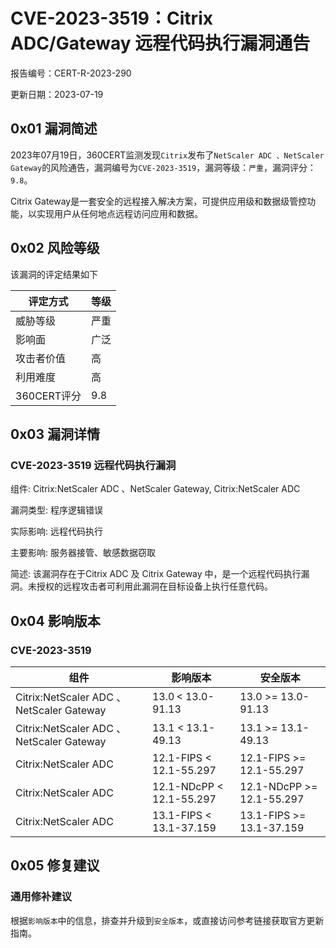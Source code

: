 # CVE-2023-3519：Citrix ADC/Gateway 远程代码执行漏洞通告

报告编号：CERT-R-2023-290

更新日期：2023-07-19

## 0x01  漏洞简述

2023年07月19日，360CERT监测发现`Citrix`发布了`NetScaler ADC 、NetScaler Gateway`的风险通告，漏洞编号为`CVE-2023-3519`，漏洞等级：`严重`，漏洞评分：`9.8`。

Citrix Gateway是一套安全的远程接入解决方案，可提供应用级和数据级管控功能，以实现用户从任何地点远程访问应用和数据。

## 0x02  风险等级

该漏洞的评定结果如下

| 评定方式    | 等级 |
| ----------- | ---- |
| 威胁等级    | 严重 |
| 影响面      | 广泛 |
| 攻击者价值  | 高   |
| 利用难度    | 高   |
| 360CERT评分 | 9.8  |

## 0x03  漏洞详情

### CVE-2023-3519 远程代码执行漏洞

组件: Citrix:NetScaler ADC 、NetScaler Gateway, Citrix:NetScaler ADC

漏洞类型: 程序逻辑错误

实际影响: 远程代码执行

主要影响: 服务器接管、敏感数据窃取

简述: 该漏洞存在于Citrix ADC 及 Citrix Gateway 中，是一个远程代码执行漏洞。未授权的远程攻击者可利用此漏洞在目标设备上执行任意代码。

## 0x04  影响版本

### CVE-2023-3519

| 组件                                     | 影响版本                 | 安全版本                  |
| ---------------------------------------- | ------------------------ | ------------------------- |
| Citrix:NetScaler ADC 、NetScaler Gateway | 13.0 < 13.0-91.13        | 13.0 >= 13.0-91.13        |
| Citrix:NetScaler ADC 、NetScaler Gateway | 13.1 < 13.1-49.13        | 13.1 >= 13.1-49.13        |
| Citrix:NetScaler ADC                     | 12.1-FIPS < 12.1-55.297  | 12.1-FIPS >= 12.1-55.297  |
| Citrix:NetScaler ADC                     | 12.1-NDcPP < 12.1-55.297 | 12.1-NDcPP >= 12.1-55.297 |
| Citrix:NetScaler ADC                     | 13.1-FIPS < 13.1-37.159  | 13.1-FIPS >= 13.1-37.159  |

## 0x05  修复建议

### 通用修补建议

根据`影响版本`中的信息，排查并升级到`安全版本`，或直接访问参考链接获取官方更新指南。